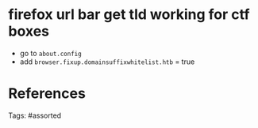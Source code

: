 # firefox url bar get tld working for ctf boxes
- go to `about.config`
- add `browser.fixup.domainsuffixwhitelist.htb` = true

# References

Tags:
    #assorted
